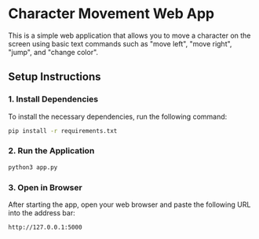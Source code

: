 # Character Movement Web App

This is a simple web application that allows you to move a character on the screen using basic text commands such as "move left", "move right", "jump", and "change color".

## Setup Instructions

### 1. Install Dependencies
To install the necessary dependencies, run the following command:

```bash
pip install -r requirements.txt
```

### 2. Run the Application
```bash
python3 app.py
```

### 3. Open in Browser

After starting the app, open your web browser and paste the following URL into the address bar:
```bash
http://127.0.0.1:5000
```
